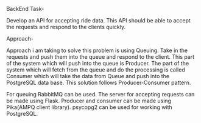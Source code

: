 BackEnd Task-

Develop an API for accepting ride data.
This API should be able to accept the requests and respond to the clients quickly.

Approach- 

Approach i am taking to solve this problem is using Queuing. 
Take in the requests and push them into the queue and respond to the client.
This part of the system which will push into the queue is Producer.
The part of the system which will fetch from the queue and do the processing is called Consumer which will take the data from Queue and push into the PostgreSQL data base.
This solution follows Producer-Consumer pattern.

For queuing RabbitMQ can be used.
The server for accepting requests can be made using Flask.
Producer and consumer can be made using Pika(AMPQ client library).
psycopg2 can be used for working with PostgreSQL.